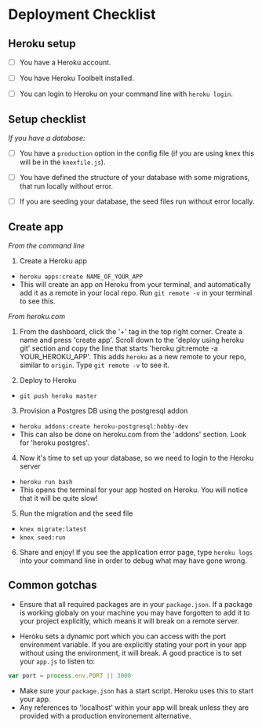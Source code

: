 # Deployment Checklist

## Heroku setup

- [ ] You have a Heroku account.
- [ ] You have Heroku Toolbelt installed.
- [ ] You can login to Heroku on your command line with `heroku login`.


## Setup checklist

  *If you have a database:*
- [ ] You have a `production` option in the config file (if you are using knex this will be in the `knexfile.js`).
- [ ] You have defined the structure of your database with some migrations, that run locally without error.
- [ ] If you are seeding your database, the seed files run without error locally.


## Create app
 
*From the command line*

1. Create a Heroku app
  - `heroku apps:create NAME_OF_YOUR_APP`
  - This will create an app on Heroku from your terminal, and automatically add it as a remote in your local repo. Run `git remote -v` in your terminal to see this.

*From heroku.com*

1. From the dashboard, click the '+' tag in the top right corner. Create a name and press 'create app'. Scroll down to the 'deploy using heroku git' section and copy the line that starts 'heroku git:remote -a YOUR_HEROKU_APP'. This adds `heroku` as a new remote to your repo, similar to `origin`. Type `git remote -v` to see it.

2. Deploy to Heroku
  - `git push heroku master`

3. Provision a Postgres DB using the postgresql addon
  - `heroku addons:create heroku-postgresql:hobby-dev`
  - This can also be done on heroku.com from the 'addons' section. Look for 'heroku postgres'.

4. Now it's time to set up your database, so we need to login to the Heroku server
  - `heroku run bash`
  - This opens the terminal for your app hosted on Heroku. You will notice that it will be quite slow!

5. Run the migration and the seed file
  - `knex migrate:latest`
  - `knex seed:run`

6. Share and enjoy! If you see the application error page, type `heroku logs` into your command line in order to debug what may have gone wrong.


## Common gotchas

- Ensure that all required packages are in your `package.json`. If a package is working globaly on your machine you may have forgotten to add it to your project explicitly, which means it will break on a remote server.

- Heroku sets a dynamic port which you can access with the port environment variable. If you are explicitly stating your port in your app without using the environment, it will break. A good practice is to set your `app.js` to listen to:

```js
var port = process.env.PORT || 3000
```

- Make sure your `package.json` has a start script. Heroku uses this to start your app.
- Any references to 'localhost' within your app will break unless they are provided with a production environement alternative.

